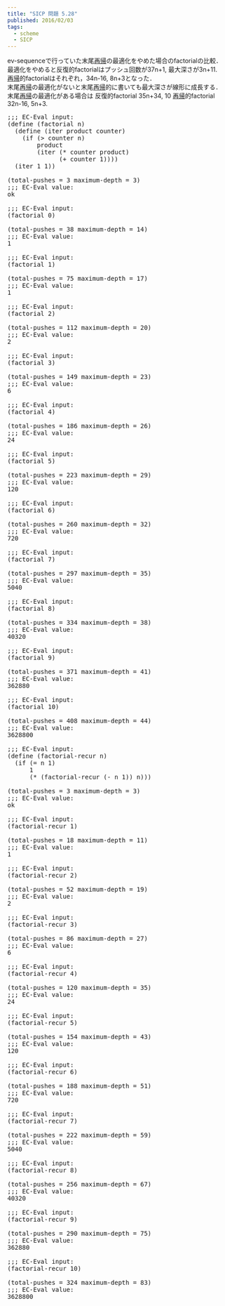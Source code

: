 ```yaml
---
title: "SICP 問題 5.28"
published: 2016/02/03
tags:
  - scheme
  - SICP
---
```


<p>ev-sequenceで行っていた末尾<a class="keyword" href="http://d.hatena.ne.jp/keyword/%BA%C6%B5%A2">再帰</a>の最適化をやめた場合のfactorialの比較．<br/>
最適化をやめると反復的factorialはプッシュ回数が37n+1, 最大深さが3n+11.<br/>
<a class="keyword" href="http://d.hatena.ne.jp/keyword/%BA%C6%B5%A2">再帰</a>的factorialはそれぞれ，34n-16, 8n+3となった．<br/>
末尾<a class="keyword" href="http://d.hatena.ne.jp/keyword/%BA%C6%B5%A2">再帰</a>の最適化がないと末尾<a class="keyword" href="http://d.hatena.ne.jp/keyword/%BA%C6%B5%A2">再帰</a>的に書いても最大深さが線形に成長する．<br/>
末尾<a class="keyword" href="http://d.hatena.ne.jp/keyword/%BA%C6%B5%A2">再帰</a>の最適化がある場合は
反復的factorial 35n+34, 10
<a class="keyword" href="http://d.hatena.ne.jp/keyword/%BA%C6%B5%A2">再帰</a>的factorial 32n-16, 5n+3.</p>

<pre class="code lang-scheme" data-lang="scheme" data-unlink><span class="synComment">;;; EC-Eval input:</span>
<span class="synSpecial">(</span><span class="synStatement">define</span> <span class="synSpecial">(</span>factorial n<span class="synSpecial">)</span>
  <span class="synSpecial">(</span><span class="synStatement">define</span> <span class="synSpecial">(</span>iter product counter<span class="synSpecial">)</span>
    <span class="synSpecial">(</span><span class="synStatement">if</span> <span class="synSpecial">(</span><span class="synIdentifier">&gt;</span> counter n<span class="synSpecial">)</span>
        product
        <span class="synSpecial">(</span>iter <span class="synSpecial">(</span><span class="synIdentifier">*</span> counter product<span class="synSpecial">)</span>
              <span class="synSpecial">(</span><span class="synIdentifier">+</span> counter <span class="synConstant">1</span><span class="synSpecial">))))</span>
  <span class="synSpecial">(</span>iter <span class="synConstant">1</span> <span class="synConstant">1</span><span class="synSpecial">))</span>

<span class="synSpecial">(</span>total-pushes <span class="synIdentifier">=</span> <span class="synConstant">3</span> maximum-depth <span class="synIdentifier">=</span> <span class="synConstant">3</span><span class="synSpecial">)</span>
<span class="synComment">;;; EC-Eval value:</span>
ok

<span class="synComment">;;; EC-Eval input:</span>
<span class="synSpecial">(</span>factorial <span class="synConstant">0</span><span class="synSpecial">)</span>

<span class="synSpecial">(</span>total-pushes <span class="synIdentifier">=</span> <span class="synConstant">38</span> maximum-depth <span class="synIdentifier">=</span> <span class="synConstant">14</span><span class="synSpecial">)</span>
<span class="synComment">;;; EC-Eval value:</span>
<span class="synConstant">1</span>

<span class="synComment">;;; EC-Eval input:</span>
<span class="synSpecial">(</span>factorial <span class="synConstant">1</span><span class="synSpecial">)</span>

<span class="synSpecial">(</span>total-pushes <span class="synIdentifier">=</span> <span class="synConstant">75</span> maximum-depth <span class="synIdentifier">=</span> <span class="synConstant">17</span><span class="synSpecial">)</span>
<span class="synComment">;;; EC-Eval value:</span>
<span class="synConstant">1</span>

<span class="synComment">;;; EC-Eval input:</span>
<span class="synSpecial">(</span>factorial <span class="synConstant">2</span><span class="synSpecial">)</span>

<span class="synSpecial">(</span>total-pushes <span class="synIdentifier">=</span> <span class="synConstant">112</span> maximum-depth <span class="synIdentifier">=</span> <span class="synConstant">20</span><span class="synSpecial">)</span>
<span class="synComment">;;; EC-Eval value:</span>
<span class="synConstant">2</span>

<span class="synComment">;;; EC-Eval input:</span>
<span class="synSpecial">(</span>factorial <span class="synConstant">3</span><span class="synSpecial">)</span>

<span class="synSpecial">(</span>total-pushes <span class="synIdentifier">=</span> <span class="synConstant">149</span> maximum-depth <span class="synIdentifier">=</span> <span class="synConstant">23</span><span class="synSpecial">)</span>
<span class="synComment">;;; EC-Eval value:</span>
<span class="synConstant">6</span>

<span class="synComment">;;; EC-Eval input:</span>
<span class="synSpecial">(</span>factorial <span class="synConstant">4</span><span class="synSpecial">)</span>

<span class="synSpecial">(</span>total-pushes <span class="synIdentifier">=</span> <span class="synConstant">186</span> maximum-depth <span class="synIdentifier">=</span> <span class="synConstant">26</span><span class="synSpecial">)</span>
<span class="synComment">;;; EC-Eval value:</span>
<span class="synConstant">24</span>

<span class="synComment">;;; EC-Eval input:</span>
<span class="synSpecial">(</span>factorial <span class="synConstant">5</span><span class="synSpecial">)</span>

<span class="synSpecial">(</span>total-pushes <span class="synIdentifier">=</span> <span class="synConstant">223</span> maximum-depth <span class="synIdentifier">=</span> <span class="synConstant">29</span><span class="synSpecial">)</span>
<span class="synComment">;;; EC-Eval value:</span>
<span class="synConstant">120</span>

<span class="synComment">;;; EC-Eval input:</span>
<span class="synSpecial">(</span>factorial <span class="synConstant">6</span><span class="synSpecial">)</span>

<span class="synSpecial">(</span>total-pushes <span class="synIdentifier">=</span> <span class="synConstant">260</span> maximum-depth <span class="synIdentifier">=</span> <span class="synConstant">32</span><span class="synSpecial">)</span>
<span class="synComment">;;; EC-Eval value:</span>
<span class="synConstant">720</span>

<span class="synComment">;;; EC-Eval input:</span>
<span class="synSpecial">(</span>factorial <span class="synConstant">7</span><span class="synSpecial">)</span>

<span class="synSpecial">(</span>total-pushes <span class="synIdentifier">=</span> <span class="synConstant">297</span> maximum-depth <span class="synIdentifier">=</span> <span class="synConstant">35</span><span class="synSpecial">)</span>
<span class="synComment">;;; EC-Eval value:</span>
<span class="synConstant">5040</span>

<span class="synComment">;;; EC-Eval input:</span>
<span class="synSpecial">(</span>factorial <span class="synConstant">8</span><span class="synSpecial">)</span>

<span class="synSpecial">(</span>total-pushes <span class="synIdentifier">=</span> <span class="synConstant">334</span> maximum-depth <span class="synIdentifier">=</span> <span class="synConstant">38</span><span class="synSpecial">)</span>
<span class="synComment">;;; EC-Eval value:</span>
<span class="synConstant">40320</span>

<span class="synComment">;;; EC-Eval input:</span>
<span class="synSpecial">(</span>factorial <span class="synConstant">9</span><span class="synSpecial">)</span>

<span class="synSpecial">(</span>total-pushes <span class="synIdentifier">=</span> <span class="synConstant">371</span> maximum-depth <span class="synIdentifier">=</span> <span class="synConstant">41</span><span class="synSpecial">)</span>
<span class="synComment">;;; EC-Eval value:</span>
<span class="synConstant">362880</span>

<span class="synComment">;;; EC-Eval input:</span>
<span class="synSpecial">(</span>factorial <span class="synConstant">10</span><span class="synSpecial">)</span>

<span class="synSpecial">(</span>total-pushes <span class="synIdentifier">=</span> <span class="synConstant">408</span> maximum-depth <span class="synIdentifier">=</span> <span class="synConstant">44</span><span class="synSpecial">)</span>
<span class="synComment">;;; EC-Eval value:</span>
<span class="synConstant">3628800</span>

<span class="synComment">;;; EC-Eval input:</span>
<span class="synSpecial">(</span><span class="synStatement">define</span> <span class="synSpecial">(</span>factorial-recur n<span class="synSpecial">)</span>
  <span class="synSpecial">(</span><span class="synStatement">if</span> <span class="synSpecial">(</span><span class="synIdentifier">=</span> n <span class="synConstant">1</span><span class="synSpecial">)</span>
      <span class="synConstant">1</span>
      <span class="synSpecial">(</span><span class="synIdentifier">*</span> <span class="synSpecial">(</span>factorial-recur <span class="synSpecial">(</span><span class="synIdentifier">-</span> n <span class="synConstant">1</span><span class="synSpecial">))</span> n<span class="synSpecial">)))</span>

<span class="synSpecial">(</span>total-pushes <span class="synIdentifier">=</span> <span class="synConstant">3</span> maximum-depth <span class="synIdentifier">=</span> <span class="synConstant">3</span><span class="synSpecial">)</span>
<span class="synComment">;;; EC-Eval value:</span>
ok

<span class="synComment">;;; EC-Eval input:</span>
<span class="synSpecial">(</span>factorial-recur <span class="synConstant">1</span><span class="synSpecial">)</span>

<span class="synSpecial">(</span>total-pushes <span class="synIdentifier">=</span> <span class="synConstant">18</span> maximum-depth <span class="synIdentifier">=</span> <span class="synConstant">11</span><span class="synSpecial">)</span>
<span class="synComment">;;; EC-Eval value:</span>
<span class="synConstant">1</span>

<span class="synComment">;;; EC-Eval input:</span>
<span class="synSpecial">(</span>factorial-recur <span class="synConstant">2</span><span class="synSpecial">)</span>

<span class="synSpecial">(</span>total-pushes <span class="synIdentifier">=</span> <span class="synConstant">52</span> maximum-depth <span class="synIdentifier">=</span> <span class="synConstant">19</span><span class="synSpecial">)</span>
<span class="synComment">;;; EC-Eval value:</span>
<span class="synConstant">2</span>

<span class="synComment">;;; EC-Eval input:</span>
<span class="synSpecial">(</span>factorial-recur <span class="synConstant">3</span><span class="synSpecial">)</span>

<span class="synSpecial">(</span>total-pushes <span class="synIdentifier">=</span> <span class="synConstant">86</span> maximum-depth <span class="synIdentifier">=</span> <span class="synConstant">27</span><span class="synSpecial">)</span>
<span class="synComment">;;; EC-Eval value:</span>
<span class="synConstant">6</span>

<span class="synComment">;;; EC-Eval input:</span>
<span class="synSpecial">(</span>factorial-recur <span class="synConstant">4</span><span class="synSpecial">)</span>

<span class="synSpecial">(</span>total-pushes <span class="synIdentifier">=</span> <span class="synConstant">120</span> maximum-depth <span class="synIdentifier">=</span> <span class="synConstant">35</span><span class="synSpecial">)</span>
<span class="synComment">;;; EC-Eval value:</span>
<span class="synConstant">24</span>

<span class="synComment">;;; EC-Eval input:</span>
<span class="synSpecial">(</span>factorial-recur <span class="synConstant">5</span><span class="synSpecial">)</span>

<span class="synSpecial">(</span>total-pushes <span class="synIdentifier">=</span> <span class="synConstant">154</span> maximum-depth <span class="synIdentifier">=</span> <span class="synConstant">43</span><span class="synSpecial">)</span>
<span class="synComment">;;; EC-Eval value:</span>
<span class="synConstant">120</span>

<span class="synComment">;;; EC-Eval input:</span>
<span class="synSpecial">(</span>factorial-recur <span class="synConstant">6</span><span class="synSpecial">)</span>

<span class="synSpecial">(</span>total-pushes <span class="synIdentifier">=</span> <span class="synConstant">188</span> maximum-depth <span class="synIdentifier">=</span> <span class="synConstant">51</span><span class="synSpecial">)</span>
<span class="synComment">;;; EC-Eval value:</span>
<span class="synConstant">720</span>

<span class="synComment">;;; EC-Eval input:</span>
<span class="synSpecial">(</span>factorial-recur <span class="synConstant">7</span><span class="synSpecial">)</span>

<span class="synSpecial">(</span>total-pushes <span class="synIdentifier">=</span> <span class="synConstant">222</span> maximum-depth <span class="synIdentifier">=</span> <span class="synConstant">59</span><span class="synSpecial">)</span>
<span class="synComment">;;; EC-Eval value:</span>
<span class="synConstant">5040</span>

<span class="synComment">;;; EC-Eval input:</span>
<span class="synSpecial">(</span>factorial-recur <span class="synConstant">8</span><span class="synSpecial">)</span>

<span class="synSpecial">(</span>total-pushes <span class="synIdentifier">=</span> <span class="synConstant">256</span> maximum-depth <span class="synIdentifier">=</span> <span class="synConstant">67</span><span class="synSpecial">)</span>
<span class="synComment">;;; EC-Eval value:</span>
<span class="synConstant">40320</span>

<span class="synComment">;;; EC-Eval input:</span>
<span class="synSpecial">(</span>factorial-recur <span class="synConstant">9</span><span class="synSpecial">)</span>

<span class="synSpecial">(</span>total-pushes <span class="synIdentifier">=</span> <span class="synConstant">290</span> maximum-depth <span class="synIdentifier">=</span> <span class="synConstant">75</span><span class="synSpecial">)</span>
<span class="synComment">;;; EC-Eval value:</span>
<span class="synConstant">362880</span>

<span class="synComment">;;; EC-Eval input:</span>
<span class="synSpecial">(</span>factorial-recur <span class="synConstant">10</span><span class="synSpecial">)</span>

<span class="synSpecial">(</span>total-pushes <span class="synIdentifier">=</span> <span class="synConstant">324</span> maximum-depth <span class="synIdentifier">=</span> <span class="synConstant">83</span><span class="synSpecial">)</span>
<span class="synComment">;;; EC-Eval value:</span>
<span class="synConstant">3628800</span>
</pre>


